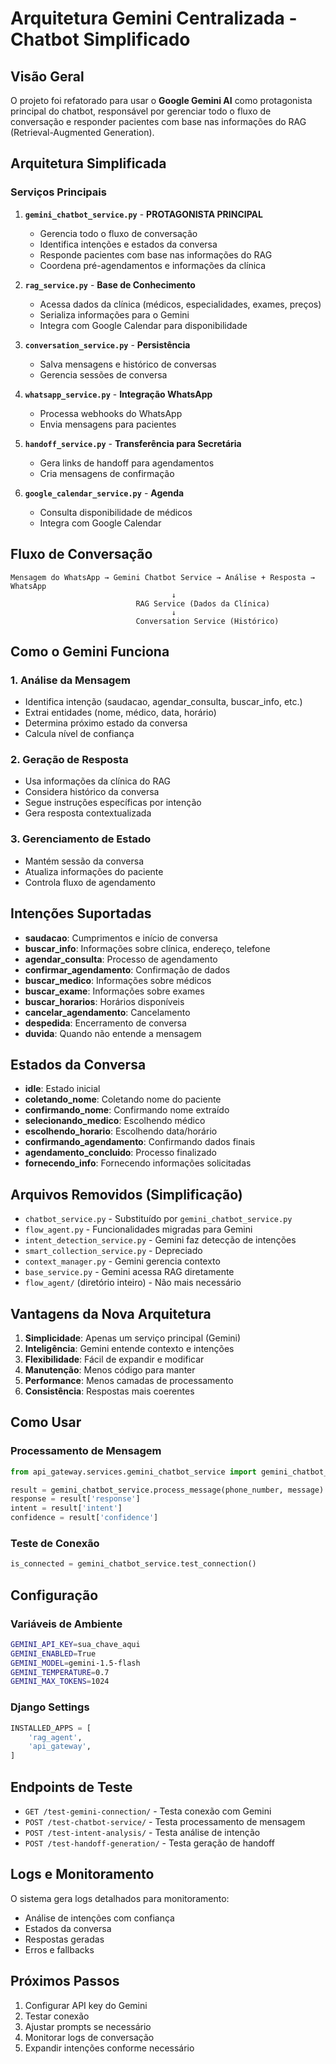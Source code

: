 # Arquitetura Gemini Centralizada - Chatbot Simplificado

## Visão Geral

O projeto foi refatorado para usar o **Google Gemini AI** como protagonista principal do chatbot, responsável por gerenciar todo o fluxo de conversação e responder pacientes com base nas informações do RAG (Retrieval-Augmented Generation).

## Arquitetura Simplificada

### Serviços Principais

1. **`gemini_chatbot_service.py`** - **PROTAGONISTA PRINCIPAL**
   - Gerencia todo o fluxo de conversação
   - Identifica intenções e estados da conversa
   - Responde pacientes com base nas informações do RAG
   - Coordena pré-agendamentos e informações da clínica

2. **`rag_service.py`** - **Base de Conhecimento**
   - Acessa dados da clínica (médicos, especialidades, exames, preços)
   - Serializa informações para o Gemini
   - Integra com Google Calendar para disponibilidade

3. **`conversation_service.py`** - **Persistência**
   - Salva mensagens e histórico de conversas
   - Gerencia sessões de conversa

4. **`whatsapp_service.py`** - **Integração WhatsApp**
   - Processa webhooks do WhatsApp
   - Envia mensagens para pacientes

5. **`handoff_service.py`** - **Transferência para Secretária**
   - Gera links de handoff para agendamentos
   - Cria mensagens de confirmação

6. **`google_calendar_service.py`** - **Agenda**
   - Consulta disponibilidade de médicos
   - Integra com Google Calendar

## Fluxo de Conversação

```
Mensagem do WhatsApp → Gemini Chatbot Service → Análise + Resposta → WhatsApp
                                    ↓
                            RAG Service (Dados da Clínica)
                                    ↓
                            Conversation Service (Histórico)
```

## Como o Gemini Funciona

### 1. Análise da Mensagem
- Identifica intenção (saudacao, agendar_consulta, buscar_info, etc.)
- Extrai entidades (nome, médico, data, horário)
- Determina próximo estado da conversa
- Calcula nível de confiança

### 2. Geração de Resposta
- Usa informações da clínica do RAG
- Considera histórico da conversa
- Segue instruções específicas por intenção
- Gera resposta contextualizada

### 3. Gerenciamento de Estado
- Mantém sessão da conversa
- Atualiza informações do paciente
- Controla fluxo de agendamento

## Intenções Suportadas

- **saudacao**: Cumprimentos e início de conversa
- **buscar_info**: Informações sobre clínica, endereço, telefone
- **agendar_consulta**: Processo de agendamento
- **confirmar_agendamento**: Confirmação de dados
- **buscar_medico**: Informações sobre médicos
- **buscar_exame**: Informações sobre exames
- **buscar_horarios**: Horários disponíveis
- **cancelar_agendamento**: Cancelamento
- **despedida**: Encerramento de conversa
- **duvida**: Quando não entende a mensagem

## Estados da Conversa

- **idle**: Estado inicial
- **coletando_nome**: Coletando nome do paciente
- **confirmando_nome**: Confirmando nome extraído
- **selecionando_medico**: Escolhendo médico
- **escolhendo_horario**: Escolhendo data/horário
- **confirmando_agendamento**: Confirmando dados finais
- **agendamento_concluido**: Processo finalizado
- **fornecendo_info**: Fornecendo informações solicitadas

## Arquivos Removidos (Simplificação)

- `chatbot_service.py` - Substituído por `gemini_chatbot_service.py`
- `flow_agent.py` - Funcionalidades migradas para Gemini
- `intent_detection_service.py` - Gemini faz detecção de intenções
- `smart_collection_service.py` - Depreciado
- `context_manager.py` - Gemini gerencia contexto
- `base_service.py` - Gemini acessa RAG diretamente
- `flow_agent/` (diretório inteiro) - Não mais necessário

## Vantagens da Nova Arquitetura

1. **Simplicidade**: Apenas um serviço principal (Gemini)
2. **Inteligência**: Gemini entende contexto e intenções
3. **Flexibilidade**: Fácil de expandir e modificar
4. **Manutenção**: Menos código para manter
5. **Performance**: Menos camadas de processamento
6. **Consistência**: Respostas mais coerentes

## Como Usar

### Processamento de Mensagem
```python
from api_gateway.services.gemini_chatbot_service import gemini_chatbot_service

result = gemini_chatbot_service.process_message(phone_number, message)
response = result['response']
intent = result['intent']
confidence = result['confidence']
```

### Teste de Conexão
```python
is_connected = gemini_chatbot_service.test_connection()
```

## Configuração

### Variáveis de Ambiente
```bash
GEMINI_API_KEY=sua_chave_aqui
GEMINI_ENABLED=True
GEMINI_MODEL=gemini-1.5-flash
GEMINI_TEMPERATURE=0.7
GEMINI_MAX_TOKENS=1024
```

### Django Settings
```python
INSTALLED_APPS = [
    'rag_agent',
    'api_gateway',
]
```

## Endpoints de Teste

- `GET /test-gemini-connection/` - Testa conexão com Gemini
- `POST /test-chatbot-service/` - Testa processamento de mensagem
- `POST /test-intent-analysis/` - Testa análise de intenção
- `POST /test-handoff-generation/` - Testa geração de handoff

## Logs e Monitoramento

O sistema gera logs detalhados para monitoramento:
- Análise de intenções com confiança
- Estados da conversa
- Respostas geradas
- Erros e fallbacks

## Próximos Passos

1. Configurar API key do Gemini
2. Testar conexão
3. Ajustar prompts se necessário
4. Monitorar logs de conversação
5. Expandir intenções conforme necessário
